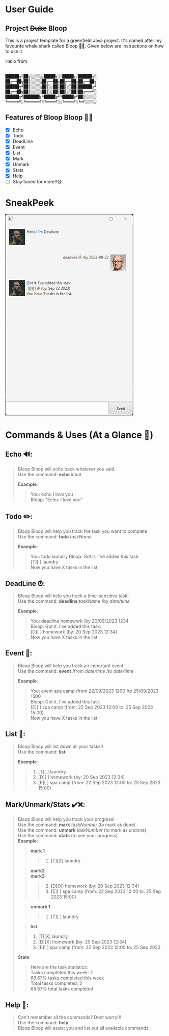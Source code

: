 # User Guide

## Project ~~Duke~~ Bloop
This is a project template for a greenfield Java project.
It's named after my favourite whale shark called Bloop 🐳😄.
Given below are instructions on how to use it.

Hello from
```

██████╗░██╗░░░░░░█████╗░░█████╗░██████╗░
██╔══██╗██║░░░░░██╔══██╗██╔══██╗██╔══██╗
██████╦╝██║░░░░░██║░░██║██║░░██║██████╔╝
██╔══██╗██║░░░░░██║░░██║██║░░██║██╔═══╝░
██████╦╝███████╗╚█████╔╝╚█████╔╝██║░░░░░
╚═════╝░╚══════╝░╚════╝░░╚════╝░╚═╝░░░░░
```

## Features of Bloop Bloop 🐳🐳
- [x] Echo
- [x] Todo
- [x] DeadLine
- [x] Event
- [x] List
- [x] Mark
- [x] Unmark
- [x] Stats
- [x] Help
- [ ] Stay tuned for more!!😄

# SneakPeek
![alt text](Ui.png)

# Commands & Uses (At a Glance 👀)

## Echo 🔊:
> Bloop Bloop will echo back whatever you said.<br>
> Use the command: **echo** _input_
>
> **Example**:
>> You: echo I love you <br>
>> Bloop: "Echo: I love you"


## Todo ✏️:
> Bloop Bloop will help you track the task you want to complete <br>
> Use the command: **todo** _taskName_
>
> **Example**:
>> You: todo laundry
>> Bloop: Got it. I've added this task: <br>
>>        [T][ ] laundry <br>
>>        Now you have X tasks in the list


## DeadLine ⏰:
> Bloop Bloop will help you track a time-sensitive task! <br>
> Use the command: **deadline** _taskName_ /by _date/time_ <br>
>
> **Example**:
>> You: deadline homework /by 20/09/2023 1234 <br>
>> Bloop: Got it. I've added this task: <br>
>>        [D][ ] homework (by: 20 Sep 2023 12:34) <br>
>>        Now you have X tasks in the list <br>


## Event 📅:
> Bloop Bloop will help you track an important event! <br>
> Use the command: **event** /from _date/time_ /to _date/time_<br>
> 
> **Example**:
>> You: event spa camp /from 22/09/2023 1200 /to 25/09/2023 1500<br>
>> Bloop: Got it. I've added this task<br>
>>        [E][ ] spa camp (from: 22 Sep 2023 12:00 to: 25 Sep 2023 15:00)<br>
>>        Now you have X tasks in the list


## List 📝:
> Bloop Bloop will list down all your tasks!!<br>
> Use the command: **list**<br>
> 
> **Example**:
>> 1. [T][ ] laundry<br>
>> 2. [D][ ] homework (by: 20 Sep 2023 12:34)<br>
>> 3. [E][ ] spa camp (from: 22 Sep 2023 12:00 to: 25 Sep 2023 15:00)


## Mark/Unmark/Stats ✔️❌:
> Bloop Bloop will help you track your progress! <br>
> Use the command: **mark** _taskNumber_ (to mark as done)<br>
> Use the command: **unmark** _taskNumber_ (to mark as undone)<br>
> Use the command: **stats** (to see your progress)<br>
> **Example**:
>>**mark 1**
>>> 1. [T][X] laundry<br>
>
>> **mark2** <br>
>> **mark3** 
>>> 2. [D][X] homework (by: 20 Sep 2023 12:34)<br>
>>> 3. [E][ ] spa camp (from: 22 Sep 2023 12:00 to: 25 Sep 2023 15:00)
>
>> **unmark 1**
>>> 1. [T][ ] laundry<br>
>
>> **list** <br> 
>> 1. [T][X] laundry<br>
>> 2. [D][X] homework (by: 20 Sep 2023 12:34)<br>
>> 3. [E][ ] spa camp (from: 22 Sep 2023 12:00 to: 25 Sep 2023
>
> **Stats**
>> Here are the task statistics: <br>
>> Tasks completed this week: 2<br>
>> 66.67% tasks completed this week<br>
>> Total tasks completed: 2<br>
>> 66.67% total tasks completed

## Help 💁:
> Can't remember all the commands? 
> Dont worry!!! <br>
> Use the command: **help** <br>
> Bloop Bloop will assist you and list out all available commands!
